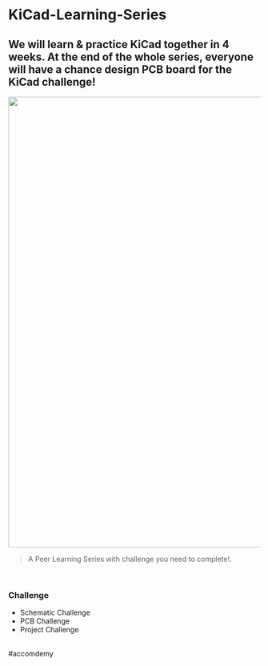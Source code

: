 # KiCad-Learning-Series

<h2> We will learn & practice KiCad together in 4 weeks. At the end of the whole series, everyone will have a chance design PCB board for the KiCad challenge! </h2>
  <p align="center"><img src="" width="900"></a></p>
  
  >A Peer Learning Series with challenge you need to complete!.
   
  </br>
  
  
<h3>Challenge</h3>

<ul>
  <li> Schematic Challenge </li>
  <li> PCB Challenge </li>
  <li> Project Challenge </li>
</ul>

</br>

<footer> #accomdemy </footer>
